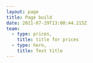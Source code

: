 ```yaml
---
layout: page
title: Page build
date: 2021-07-29T13:00:44.215Z
team:
  - type: prices,
    title: title for prices
  - type: hero,
    title: Test title
---
```

